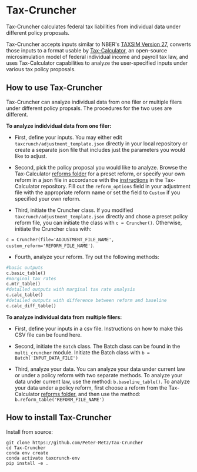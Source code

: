 # Tax-Cruncher

Tax-Cruncher calculates federal tax liabilities from individual data under different policy proposals. 

Tax-Cruncher accepts  inputs similar to NBER's [TAXSIM Version 27](https://users.nber.org/~taxsim/taxsim27/), converts those inputs to a format usable by [Tax-Calculator](https://github.com/PSLmodels/Tax-Calculator), an open-source microsimulation model of federal individual income and payroll tax law, and uses Tax-Calculator capabilities to analyze the user-specified inputs under various tax policy proposals.

How to use Tax-Cruncher
------------
Tax-Cruncher can analyze individual data from one filer or multiple filers under different policy propsals. The procedures for the two uses are different.

**To analyze indidvidual data from one filer:** 

- First, define your inputs. You may either edit `taxcrunch/adjustment_template.json` directly in your local repository or create a separate json file that includes just the parameters you would like to adjust.

- Second, pick the policy proposal you would like to analyze. Browse the Tax-Calculator [reforms folder](https://github.com/PSLmodels/Tax-Calculator/tree/master/taxcalc/reforms) for a preset reform, or specify your own reform in a json file in accordance with the [instructions](https://github.com/PSLmodels/Tax-Calculator/blob/master/taxcalc/reforms/REFORMS.md#how-to-specify-a-tax-reform-in-a-json-policy-reform-file) in the Tax-Calculator repository. Fill out the `reform_options` field in your adjustment file with the appropriate reform name or set the field to `Custom` if you specified your own reform.

- Third, initiate the Cruncher class. If you modified `taxcrunch/adjustment_template.json` directly and chose a preset policy reform file, you can initiate the class with `c = Cruncher()`. Otherwise, initiate the Cruncher class with: 

`c = Cruncher(file='ADJUSTMENT_FILE_NAME', custom_reform='REFORM_FILE_NAME')`.

- Fourth, analyze your reform. Try out the following methods:

```python
#basic outputs
c.basic_table()
#marginal tax rates
c.mtr_table()
#detailed outputs with marginal tax rate analysis 
c.calc_table()
#detailed outputs with difference between reform and baseline
c.calc_diff_table()
```

**To analyze individual data from multiple filers:**

- First, define your inputs in a csv file. Instructions on how to make this CSV file can be found here.

- Second, initiate the `Batch` class. The Batch class can be found in the `multi_cruncher` module. Initiate the Batch class with `b = Batch('INPUT_DATA_FILE')`

- Third, analyze your data. You can analyze your data under current law or under a policy reform with two separate methods. To analyze your data under current law, use the method: `b.baseline_table()`. To analyze your data under a policy reform, first choose a reform from the Tax-Calculator [reforms folder](https://github.com/PSLmodels/Tax-Calculator/tree/master/taxcalc/reforms), and then use the method:
`b.reform_table('REFORM_FILE_NAME')`

How to install Tax-Cruncher
-------------
Install from source:

```
git clone https://github.com/Peter-Metz/Tax-Cruncher
cd Tax-Cruncher
conda env create
conda activate taxcrunch-env
pip install -e .
```

